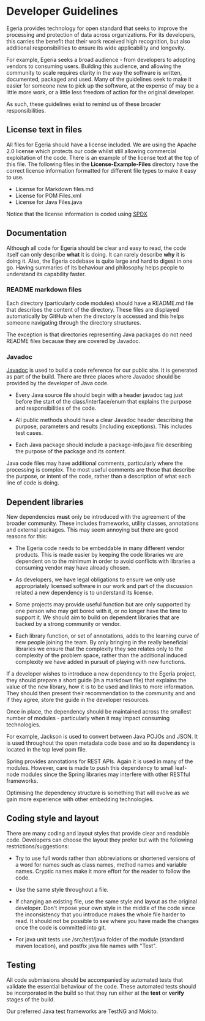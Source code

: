 <!-- SPDX-License-Identifier: Apache-2.0 -->

# Developer Guidelines

Egeria provides technology for open standard that seeks to improve the processing and
protection of data across organizations.  For its developers, this carries the benefit that
their work received high recognition, but also additional responsibilities to ensure its wide applicability
and longevity.   

For example, Egeria seeks a broad audience - from developers to adopting vendors to consuming users.
Building this audience, and allowing the community to scale requires clarity in the way
the software is written, documented, packaged and used.  Many of the guidelines seek to make
it easier for someone new to pick up the software, at the expense of may be a little more work,
or a little less freedom of action for the original developer.  

As such, these guidelines exist to remind us of these broader responsibilities.

## License text in files

All files for Egeria should have a license included.  We are using the Apache 2.0 license 
which protects our code whilst still allowing commercial exploitation of the code.  There is
an example of the license text at the top of this file.  The following files in the
**License-Example-Files** directory have the correct
license information formatted for different file types to make it easy to use.

* License for Markdown files.md
* License for POM Files.xml
* License for Java Files.java

Notice that the license information is coded using [SPDX](https://spdx.org/ids)

## Documentation

Although all code for Egeria should be clear and easy to read, the code itself can only
describe **what** it is doing.  It can rarely describe **why** it is doing it.  Also, the
Egeria codebase is quite large and hard to digest in one go.  Having summaries of its
behaviour and philosophy helps people to understand its capability faster.

### README markdown files

Each directory (particularly code modules) should have a README.md file that describes the
content of the directory.  These files are displayed automatically by GitHub when the
directory is accessed and this helps someone navigating through the directory structures.

The exception is that directories representing Java packages do not need README files
because they are covered by Javadoc.

### Javadoc

[Javadoc](https://docs.oracle.com/javase/7/docs/technotes/tools/solaris/javadoc.html)
is used to build a code reference for our public site.  It is generated
as part of the build.  There are three places where Javadoc should be provided
by the developer of Java code.

* Every Java source file should begin with a header javadoc tag just before the start of the
class/interface/enum that explains the purpose and responsibilities of the code.  

* All public methods should have a clear Javadoc header describing the purpose, parameters and
results (including exceptions).  This includes test cases.

* Each Java package should include a package-info.java file describing the purpose of the
package and its content.

Java code files may have additional comments, particularly where the processing is complex.
The most useful comments are those that describe the purpose, or intent of the code,
rather than a description of what each line of code is doing.

## Dependent libraries

New dependencies **must** only be introduced with the agreement of the broader
community.  These includes frameworks, utility classes, annotations and external packages.
This may seem annoying but there are good reasons for this:

* The Egeria code needs to be embeddable in many different vendor products.
This is made easier by keeping the code libraries we are dependent on to the minimum
in order to avoid conflicts with libraries a consuming vendor may have already chosen.

* As developers, we have legal obligations to ensure we only use appropriately
licensed software in our work and part of the discussion related a new dependency
is to understand its license.

* Some projects may provide useful function but are only supported by one
person who may get bored with it, or no longer have the time to support it.
We should aim to build on dependent libraries that are backed by a strong
community or vendor.

* Each library function, or set of annotations, adds to the learning curve of
new people joining the team.  By only bringing in the really beneficial
libraries we ensure that the complexity they see relates only to the complexity
of the problem space, rather than the additional induced complexity we have added in
pursuit of playing with new functions.

If a developer wishes to introduce a new dependency to the Egeria project,
they should prepare a short guide (in a markdown file) that explains the value of
the new library, how it is to be used and links to more information.
They should then present their recommendation to the community and
and if they agree, store the guide in the developer resources.

Once in place, the dependency should be maintained across the smallest
number of modules - particularly when it may impact consuming technologies.

For example, Jackson is used to convert between Java POJOs
and JSON.  It is used throughout the open metadata code base and so its dependency
is located in the top level pom file.

Spring provides annotations for REST APIs.  Again it is used in many of the modules.
However, care is made to push this dependency to small leaf-node modules since
the Spring libraries may interfere with other RESTful frameworks.

Optimising the dependency structure is something that will evolve as we gain more
experience with other embedding technologies.

## Coding style and layout

There are many coding and layout styles that provide clear and readable code.
Developers can choose the layout they prefer but with the following
restrictions/suggestions:

* Try to use full words rather than abbreviations or shortened versions of
a word for names such as class names, method names and variable names.
Cryptic names make it more effort for the reader to follow the code.

* Use the same style throughout a file.

* If changing an existing file, use the same style and layout as the original
developer.  Don't impose your own style in the middle of the code since the
inconsistency that you introduce makes the whole file harder to read.
It should not be possible to see where you have made the changes once the
code is committed into git.

* For java unit tests use /src/test/java folder of the module (standard maven location), and postfix java file names with "Test".

## Testing

All code submissions should be accompanied by automated tests that validate
the essential behaviour of the code.  These automated tests should be
incorporated in the build so that they run either at the **test** or **verify**
stages of the build.

Our preferred Java test frameworks are TestNG and Mokito.